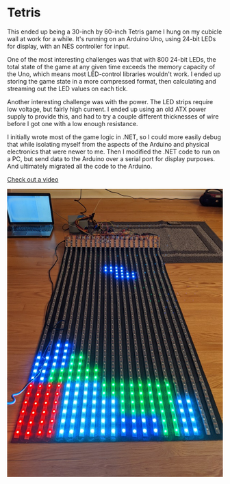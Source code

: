 # Tetris

This ended up being a 30-inch by 60-inch Tetris game I hung on my cubicle wall at work for a while. It's running on an Arduino Uno, using 24-bit LEDs for display, with an NES controller for input.

One of the most interesting challenges was that with 800 24-bit LEDs, the total state of the game at any given time exceeds the memory capacity of the Uno, which means most LED-control libraries wouldn't work. I ended up storing the game state in a more compressed format, then calculating and streaming out the LED values on each tick.

Another interesting challenge was with the power. The LED strips require low voltage, but fairly high current. I ended up using an old ATX power supply to provide this, and had to try a couple different thicknesses of wire before I got one with a low enough resistance.

I initially wrote most of the game logic in .NET, so I could more easily debug that while isolating myself from the aspects of the Arduino and physical electronics that were newer to me. Then I modified the .NET code to run on a PC, but send data to the Arduino over a serial port for display purposes. And ultimately migrated all the code to the Arduino.

<a href="https://youtu.be/cFZiP-f9wCc" target="_blank">Check out a video</a>

![Still image](tetris.jpg)
